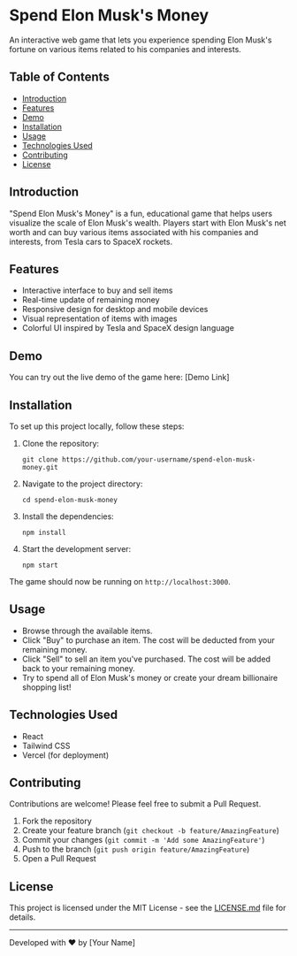 # Spend Elon Musk's Money

An interactive web game that lets you experience spending Elon Musk's fortune on various items related to his companies and interests.


## Table of Contents

- [Introduction](#introduction)
- [Features](#features)
- [Demo](#demo)
- [Installation](#installation)
- [Usage](#usage)
- [Technologies Used](#technologies-used)
- [Contributing](#contributing)
- [License](#license)

## Introduction

"Spend Elon Musk's Money" is a fun, educational game that helps users visualize the scale of Elon Musk's wealth. Players start with Elon Musk's net worth and can buy various items associated with his companies and interests, from Tesla cars to SpaceX rockets.

## Features

- Interactive interface to buy and sell items
- Real-time update of remaining money
- Responsive design for desktop and mobile devices
- Visual representation of items with images
- Colorful UI inspired by Tesla and SpaceX design language

## Demo

You can try out the live demo of the game here: [Demo Link]

## Installation

To set up this project locally, follow these steps:

1. Clone the repository:
   ```
   git clone https://github.com/your-username/spend-elon-musk-money.git
   ```

2. Navigate to the project directory:
   ```
   cd spend-elon-musk-money
   ```

3. Install the dependencies:
   ```
   npm install
   ```

4. Start the development server:
   ```
   npm start
   ```

The game should now be running on `http://localhost:3000`.

## Usage

- Browse through the available items.
- Click "Buy" to purchase an item. The cost will be deducted from your remaining money.
- Click "Sell" to sell an item you've purchased. The cost will be added back to your remaining money.
- Try to spend all of Elon Musk's money or create your dream billionaire shopping list!

## Technologies Used

- React
- Tailwind CSS
- Vercel (for deployment)

## Contributing

Contributions are welcome! Please feel free to submit a Pull Request.

1. Fork the repository
2. Create your feature branch (`git checkout -b feature/AmazingFeature`)
3. Commit your changes (`git commit -m 'Add some AmazingFeature'`)
4. Push to the branch (`git push origin feature/AmazingFeature`)
5. Open a Pull Request

## License

This project is licensed under the MIT License - see the [LICENSE.md](LICENSE.md) file for details.

---

Developed with ❤️ by [Your Name]
